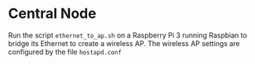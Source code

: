 # Central Node

Run the script `ethernet_to_ap.sh` on a Raspberry Pi 3 running Raspbian to bridge its Ethernet to create a wireless AP. The wireless AP settings are configured by the file `hostapd.conf`

